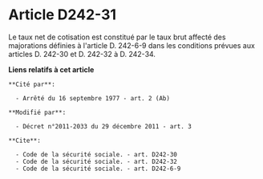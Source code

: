 # Article D242-31

Le taux net de cotisation est constitué par le taux brut affecté des majorations définies à l'article D. 242-6-9 dans les
conditions prévues aux articles D. 242-30 et D. 242-32 à D. 242-34.

**Liens relatifs à cet article**

	**Cité par**:

	  - Arrêté du 16 septembre 1977 - art. 2 (Ab)

	**Modifié par**:

	  - Décret n°2011-2033 du 29 décembre 2011 - art. 3

	**Cite**:

	  - Code de la sécurité sociale. - art. D242-30
	  - Code de la sécurité sociale. - art. D242-32
	  - Code de la sécurité sociale. - art. D242-6-9

